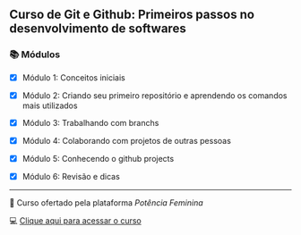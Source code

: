 ## Curso de Git e Github: Primeiros passos no desenvolvimento de softwares

### :books: Módulos

- [x] Módulo 1: Conceitos iniciais

- [x] Módulo 2: Criando seu primeiro repositório e aprendendo os comandos mais utilizados

- [x] Módulo 3: Trabalhando com branchs

- [x] Módulo 4: Colaborando com projetos de outras pessoas

- [x] Módulo 5: Conhecendo o github projects

- [x] Módulo 6: Revisão e dicas 


---

:butterfly:	Curso ofertado pela plataforma _Potência Feminina_ 

:computer: [Clique aqui para acessar o curso](https://potenciafeminina.myedools.com/git-git-hub)
